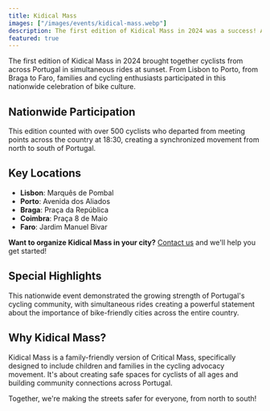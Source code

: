 ```yaml
---
title: Kidical Mass
images: ["/images/events/kidical-mass.webp"]
description: The first edition of Kidical Mass in 2024 was a success! As summer heats up, we cycled through the city at sunset, from north to south of the country.
featured: true
---
```


The first edition of Kidical Mass in 2024 brought together cyclists from across Portugal in simultaneous rides at sunset. From Lisbon to Porto, from Braga to Faro, families and cycling enthusiasts participated in this nationwide celebration of bike culture.

## Nationwide Participation
This edition counted with over 500 cyclists who departed from meeting points across the country at 18:30, creating a synchronized movement from north to south of Portugal.

## Key Locations

- **Lisbon**: Marquês de Pombal
- **Porto**: Avenida dos Aliados
- **Braga**: Praça da República
- **Coimbra**: Praça 8 de Maio
- **Faro**: Jardim Manuel Bivar

**Want to organize Kidical Mass in your city?** [Contact us](mailto:afonsojorgeramos@gmail.com) and we'll help you get started!

## Special Highlights
This nationwide event demonstrated the growing strength of Portugal's cycling community, with simultaneous rides creating a powerful statement about the importance of bike-friendly cities across the entire country.

## Why Kidical Mass?
Kidical Mass is a family-friendly version of Critical Mass, specifically designed to include children and families in the cycling advocacy movement. It's about creating safe spaces for cyclists of all ages and building community connections across Portugal.

Together, we're making the streets safer for everyone, from north to south! 